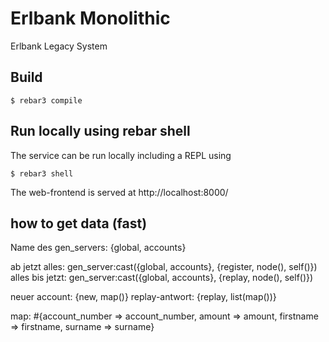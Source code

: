 # Erlbank Monolithic

Erlbank Legacy System

## Build

```
$ rebar3 compile
```

## Run locally using rebar shell

The service can be run locally including a REPL using

```
$ rebar3 shell
```

The web-frontend is served at http://localhost:8000/

## how to get data (fast)

Name des gen_servers: {global, accounts}

ab jetzt alles: gen_server:cast({global, accounts}, {register, node(), self()})
alles bis jetzt: gen_server:cast({global, accounts}, {replay, node(), self()})

neuer account: {new, map()}
replay-antwort: {replay, list(map())}

map: #{account_number => account_number, amount => amount, firstname => firstname, surname => surname}
